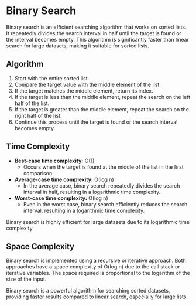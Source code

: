 # Binary Search

Binary search is an efficient searching algorithm that works on sorted lists. It repeatedly divides the search interval in half until the target is found or the interval becomes empty. This algorithm is significantly faster than linear search for large datasets, making it suitable for sorted lists.

## Algorithm

1. Start with the entire sorted list.
2. Compare the target value with the middle element of the list.
3. If the target matches the middle element, return its index.
4. If the target is less than the middle element, repeat the search on the left half of the list.
5. If the target is greater than the middle element, repeat the search on the right half of the list.
6. Continue this process until the target is found or the search interval becomes empty.

## Time Complexity

- **Best-case time complexity:** O(1)
  - Occurs when the target is found at the middle of the list in the first comparison.
- **Average-case time complexity:** O(log n)
  - In the average case, binary search repeatedly divides the search interval in half, resulting in a logarithmic time complexity.
- **Worst-case time complexity:** O(log n)
  - Even in the worst case, binary search efficiently reduces the search interval, resulting in a logarithmic time complexity.

Binary search is highly efficient for large datasets due to its logarithmic time complexity.

## Space Complexity

Binary search is implemented using a recursive or iterative approach. Both approaches have a space complexity of O(log n) due to the call stack or iterative variables. The space required is proportional to the logarithm of the size of the input.

Binary search is a powerful algorithm for searching sorted datasets, providing faster results compared to linear search, especially for large lists.
